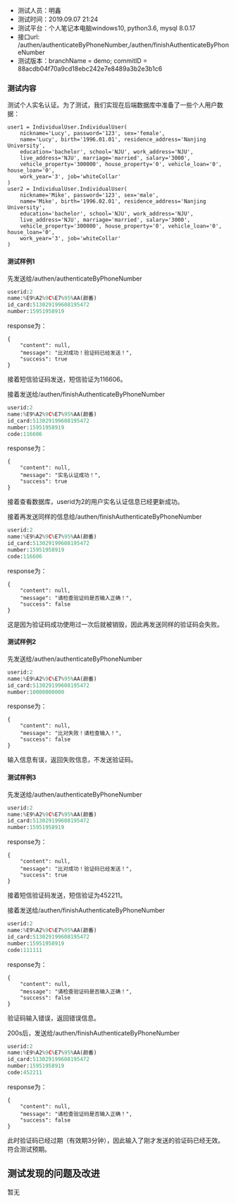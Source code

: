 + 测试人员：明鑫
+ 测试时间：2019.09.07 21:24
+ 测试平台：个人笔记本电脑windows10, python3.6, mysql 8.0.17
+ 接口url: /authen/authenticateByPhoneNumber,/authen/finishAuthenticateByPhoneNumber
+ 测试版本：branchName = demo; commitID = 88acdb04f70a9cd18ebc242e7e8489a3b2e3b1c6
### 测试内容
测试个人实名认证。为了测试，我们实现在后端数据库中准备了一些个人用户数据：
```
user1 = IndividualUser.IndividualUser(
    nickname='Lucy', password='123', sex='female',
    name='Lucy', birth='1996.01.01', residence_address='Nanjing University',
    education='bachelor', school='NJU', work_address='NJU',
    live_address='NJU', marriage='married', salary='3000',
    vehicle_property='300000', house_property='0', vehicle_loan='0', house_loan='0',
    work_year='3', job='whiteCollar'
)
user2 = IndividualUser.IndividualUser(
    nickname='Mike', password='123', sex='male',
    name='Mike', birth='1996.02.01', residence_address='Nanjing University',
    education='bachelor', school='NJU', work_address='NJU',
    live_address='NJU', marriage='married', salary='3000',
    vehicle_property='300000', house_property='0', vehicle_loan='0', house_loan='0',
    work_year='3', job='whiteCollar'
)
```
#### 测试样例1
先发送给/authen/authenticateByPhoneNumber
```python
userid:2
name:%E9%A2%9C%E7%95%AA(颜番)
id_card:513029199608195472
number:15951958919
```
response为：
```
{
    "content": null,
    "message": "比对成功！验证码已经发送！",
    "success": true
}
```
接着短信验证码发送，短信验证为116606。

接着发送给/authen/finishAuthenticateByPhoneNumber

```python
userid:2
name:%E9%A2%9C%E7%95%AA(颜番)
id_card:513029199608195472
number:15951958919
code:116606
```

response为：

```
{
    "content": null,
    "message": "实名认证成功！",
    "success": true
}
```

接着查看数据库，userid为2的用户实名认证信息已经更新成功。

接着再发送同样的信息给/authen/finishAuthenticateByPhoneNumber

```python
userid:2
name:%E9%A2%9C%E7%95%AA(颜番)
id_card:513029199608195472
number:15951958919
code:116606
```

response为：

```
{
    "content": null,
    "message": "请检查验证码是否输入正确！",
    "success": false
}
```

这是因为验证码成功使用过一次后就被销毁，因此再发送同样的验证码会失败。

#### 测试样例2
先发送给/authen/authenticateByPhoneNumber

```python
userid:2
name:%E9%A2%9C%E7%95%AA(颜番)
id_card:513029199608195472
number:10000000000
```

response为：

```
{
    "content": null,
    "message": "比对失败！请检查输入！",
    "success": false
}
```

输入信息有误，返回失败信息，不发送验证码。

#### 测试样例3
先发送给/authen/authenticateByPhoneNumber

```python
userid:2
name:%E9%A2%9C%E7%95%AA(颜番)
id_card:513029199608195472
number:15951958919
```

response为：

```
{
    "content": null,
    "message": "比对成功！验证码已经发送！",
    "success": true
}
```

接着短信验证码发送，短信验证为452211。

接着发送给/authen/finishAuthenticateByPhoneNumber

```python
userid:2
name:%E9%A2%9C%E7%95%AA(颜番)
id_card:513029199608195472
number:15951958919
code:111111
```

response为：

```
{
    "content": null,
    "message": "请检查验证码是否输入正确！",
    "success": false
}
```

验证码输入错误，返回错误信息。

200s后，发送给/authen/finishAuthenticateByPhoneNumber

```python
userid:2
name:%E9%A2%9C%E7%95%AA(颜番)
id_card:513029199608195472
number:15951958919
code:452211
```

response为：

```
{
    "content": null,
    "message": "请检查验证码是否输入正确！",
    "success": false
}
```

此时验证码已经过期（有效期3分钟），因此输入了刚才发送的验证码已经无效。符合测试预期。

## 测试发现的问题及改进
暂无

